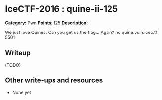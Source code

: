 # IceCTF-2016 : quine-ii-125

**Category:** Pwn
**Points:** 125
**Description:**

We just love Quines. Can you get us the flag... Again? nc quine.vuln.icec.tf 5501

## Writeup

(TODO)

## Other write-ups and resources

* None yet